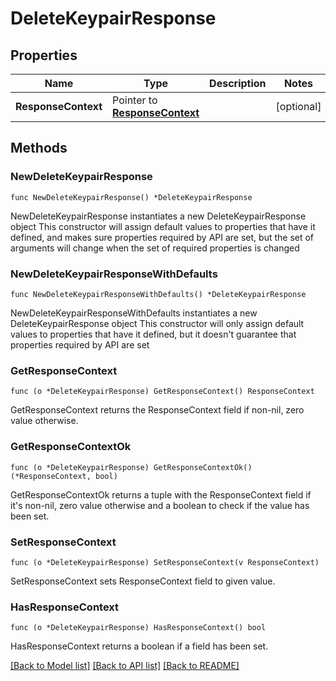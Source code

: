 # DeleteKeypairResponse

## Properties

Name | Type | Description | Notes
------------ | ------------- | ------------- | -------------
**ResponseContext** | Pointer to [**ResponseContext**](ResponseContext.md) |  | [optional] 

## Methods

### NewDeleteKeypairResponse

`func NewDeleteKeypairResponse() *DeleteKeypairResponse`

NewDeleteKeypairResponse instantiates a new DeleteKeypairResponse object
This constructor will assign default values to properties that have it defined,
and makes sure properties required by API are set, but the set of arguments
will change when the set of required properties is changed

### NewDeleteKeypairResponseWithDefaults

`func NewDeleteKeypairResponseWithDefaults() *DeleteKeypairResponse`

NewDeleteKeypairResponseWithDefaults instantiates a new DeleteKeypairResponse object
This constructor will only assign default values to properties that have it defined,
but it doesn't guarantee that properties required by API are set

### GetResponseContext

`func (o *DeleteKeypairResponse) GetResponseContext() ResponseContext`

GetResponseContext returns the ResponseContext field if non-nil, zero value otherwise.

### GetResponseContextOk

`func (o *DeleteKeypairResponse) GetResponseContextOk() (*ResponseContext, bool)`

GetResponseContextOk returns a tuple with the ResponseContext field if it's non-nil, zero value otherwise
and a boolean to check if the value has been set.

### SetResponseContext

`func (o *DeleteKeypairResponse) SetResponseContext(v ResponseContext)`

SetResponseContext sets ResponseContext field to given value.

### HasResponseContext

`func (o *DeleteKeypairResponse) HasResponseContext() bool`

HasResponseContext returns a boolean if a field has been set.


[[Back to Model list]](../README.md#documentation-for-models) [[Back to API list]](../README.md#documentation-for-api-endpoints) [[Back to README]](../README.md)


